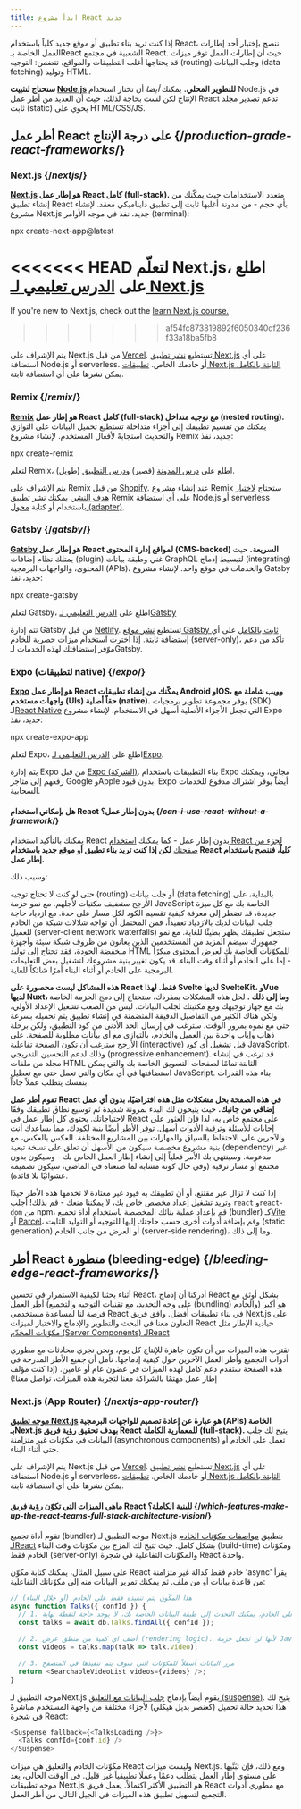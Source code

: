 ```yaml
---
title: ابدأ مشروع React جديد 
---
```


<Intro>

إذا كنت تريد بناء تطبيق أو موقع جديد كلياً باستخدام React، ننصح بإختيار أحد إطارات العمل الخاصة بـReact الشعبية في مجتمع React. حيث أن إطارات العمل توفر ميزات قد يحتاجها أغلب التطبيقات والمواقع، تتضمن: التوجيه (routing) وجلب البيانات (data fetching) وتوليد HTML.

</Intro>

<Note>

**ستحتاج لتثبيت [Node.js](https://nodejs.org/en/) للتطوير المحلي.** يمكنك *أيضا* أن تختار استخدام Node.js في الإنتاج لكن لست بحاجة لذلك، حيث أن العديد من أطر عمل React تدعم تصدير مجلد ثابت (static) يحوي على HTML/CSS/JS.

</Note>

## أطر عمل React على درجة الإنتاج {/*production-grade-react-frameworks*/}

### Next.js {/*nextjs*/}

**[Next.js](https://nextjs.org/) هو إطار عمل React كامل (full-stack).** متعدد الاستخدامات حيث يمكّنك من إنشاء تطبيق React بأي حجم -  من مدونة أغلبها ثابت إلى تطبيق دايناميكي معقد. لإنشاء مشروع Next.js جديد، نفذ في موجه الأوامر (terminal):

<TerminalBlock>
npx create-next-app@latest
</TerminalBlock>

<<<<<<< HEAD
لتعلّم Next.js، اطلع على [الدرس تعليمي لـ Next.js](https://nextjs.org/learn/foundations/about-nextjs)
=======
If you're new to Next.js, check out the [learn Next.js course.](https://nextjs.org/learn)
>>>>>>> af54fc873819892f6050340df236f33a18ba5fb8

يتم الإشراف على Next.js من قبل [Vercel](https://vercel.com/). تستطيع [نشر تطبيق Next.js](https://nextjs.org/docs/app/building-your-application/deploying) على أي استضافة Node.js أو serverless، أو خادمك الخاص. [تطبيقات Next.js الثابتة بالكامل](https://nextjs.org/docs/pages/building-your-application/deploying/static-exports) يمكن نشرها على أي استضافة ثابتة.

### Remix {/*remix*/}

**[Remix](https://remix.run/) هو إطار عمل React كامل (full-stack) مع توجيه متداخل (nested routing).** يمكنك من تقسيم تطبيقك إلى أجزاء متداخلة تستطيع تحميل البيانات على التوازي والتحديث استجابةً لأفعال المستخدم. لإنشاء مشروع Remix جديد، نفذ:

<TerminalBlock>
npx create-remix
</TerminalBlock>

لتعلم Remix، اطلع على [درس المدونة](https://remix.run/docs/en/main/tutorials/blog) (قصير) [ودرس التطبيق](https://remix.run/docs/en/main/tutorials/jokes) (طويل).


يتم الإشراف على Remix من قبل [Shopify](https://www.shopify.com/). عند إنشاء مشروع Remix ستحتاج [لاختيار هدف النشر](https://remix.run/docs/en/main/guides/deployment). يمكنك نشر تطبيق Remix على أي استضافة Node.js أو serverless باستخدام أو كتابة [محول (adapter)](https://remix.run/docs/en/main/other-api/adapter).

### Gatsby {/*gatsby*/}

**[Gatsby](https://www.gatsbyjs.com/) هو إطار عمل React لمواقع إدارة المحتوى (CMS-backed) السريعة.** حيث يمتلك نظام إضافات (plugin) غني وطبقة بيانات GraphQL لتبسيط إدماج (integrating) المحتوى، والواجهات البرمجية (APIs)، والخدمات في موقع واحد. لإنشاء مشروع Gatsby جديد، نفذ: 

<TerminalBlock>
npx create-gatsby
</TerminalBlock>

لتعلم Gatsby، اطلع على [الدرس التعليمي لـGatsby](https://www.gatsbyjs.com/docs/tutorial/)

تتم إدارة Gatsby من قبل [Netlify](https://www.netlify.com/). تستطيع [نشر موقع Gatsby ثابت بالكامل](https://www.gatsbyjs.com/docs/how-to/previews-deploys-hosting) على أي إستضافة ثابتة. إذا اخترت استخدام ميزات حصرية للخادم (server-only)، تأكد من دعم موّفر إستضافتك لهذه الخدمات لـGatsby.

### Expo (لتطبيقات native) {/*expo*/}

**[Expo](https://expo.dev/) هو إطار عمل React يمكّنك من إنشاء تطبيقات Android  وIOS، وويب شاملة مع واجهات مستخدم (UIs) حقاً أصلية (native).** يوفر مجموعة تطوير برمجيات (SDK) لـ[React Native](https://reactnative.dev/) التي تجعل الأجزاء الأصلية أسهل في الاستخدام. لإنشاء مشروع Expo جديد، نفذ:


<TerminalBlock>
npx create-expo-app
</TerminalBlock>

لتعلم Expo، اطلع على [الدرس التعليمي لـExpo](https://docs.expo.dev/tutorial/introduction/).

يتم إدارة Expo من قبل [Expo (الشركة)](https://expo.dev/about). بناء التطبيقات باستخدام Expo مجاني، ويمكنك رفعهم إلى متاجر Google وApple بدون قيود. Expo أيضاًَ يوفر اشتراك مدفوع للخدمات السحابية.

<DeepDive>

#### هل بإمكاني استخدام React بدون إطار عمل؟ {/*can-i-use-react-without-a-framework*/}

يمكنك بالتأكيد استخدام React بدون إطار عمل - كما يمكنك [استخدام React لجزء من صفحتك](/learn/add-react-to-an-existing-project#using-react-for-a-part-of-your-existing-page) **لكن إذا كنت تريد بناء تطبيق أو موقع جديد باستخدام React كلياً، فننصح باستخدام إطار عمل.**

وسبب ذلك:

حتى لو كنت لا تحتاج توجيه (routing) أو جلب بيانات (data fetching) بالبداية، على الأرجح ستضيف مكتبات لأجلهم. مع نمو حزمة JavaScript الخاصة بك مع كل ميزة جديدة، قد تضطر إلى معرفة كيفية تقسيم الكود لكل مسار على حدة. مع ازدياد حاجة جلب البيانات لديك بالازدياد تعقيداً، فمن المحتمل أن تواجه شلالات شبكة من الخادم للعميل (server-client network waterfalls) ستجعل تطبيقك يظهر بطيئًا للغاية. مع نمو جمهورك سيضم المزيد من المستخدمين الذين يعانون من ظروف شبكة سيئة وأجهزة منخفضة الجودة، فقد تحتاج إلى توليد HTML للمكوّنات الخاصة بك لعرض المحتوى مبكرًا - إما على الخادم أو أثناء وقت البناء. قد يكون تغيير بنية مشروعك لتشغيل بعض التعليمات البرمجية على الخادم أو أثناء البناء أمرًا شائكاً للغاية.

**هذه المشاكل ليست محصورة على React فقط. لهذا Svelte لديها SvelteKit، وVue لديها Nuxt، وما إلى ذلك .** لحل هذه المشكلات بمفردك، ستحتاج إلى دمج الحزمة الخاصة بك مع جهاز توجيهك ومع مكتبتك لجلب البيانات. ليس من الصعب تشغيل الإعداد الأولي، ولكن هناك الكثير من التفاصيل الدقيقة المتضمنة في إنشاء تطبيق يتم تحميله بسرعة حتى مع نموه بمرور الوقت. سترغب في إرسال الحد الأدنى من كود التطبيق، ولكن برحلة ذهاب وإياب واحدة بين العميل والخادم، بالتوازي مع أي بيانات مطلوبة للصفحة. على الأرجح سترغب أن تكون الصفحة تفاعلية (interactive) قبل تشغيل أي كود JavaScript، وذلك لدعم التحسين التدريجي  (progressive enhancement). قد ترغب في إنشاء مجلد من ملفات HTML الثابتة تمامًا لصفحات التسويق الخاصة بك والتي يمكن استضافتها في أي مكان والتي تعمل حتى مع تعطيل JavaScript. بناء هذه القدرات بنفسك يتطلب عملاً جاداً.

**تقوم أطر عمل React في هذه الصفحة بحل مشكلات مثل هذه افتراضيًا، بدون أي عمل إضافي من جانبك.** حيث يتيحون لك البدء بمرونة شديدة ثم توسيع نطاق تطبيقك وفقًا لاحتياجاتك. يحتوي كل إطار عمل في React على مجتمع خاص به، لذا فإن العثور على إجابات للأسئلة وترقية الأدوات أسهل. توفر الأطر أيضًا بنية لكودك، مما يساعدك أنت والآخرين على الاحتفاظ بالسياق والمهارات بين المشاريع المختلفة. العكس بالعكس، مع بنية مشروع مخصصة سيكون من الأسهل أن تعلق على نسخة تبعية (dependency) غير مدعومة. وسينتهي بك الأمر فعلياً إلى إنشاء إطار العمل الخاص بك - وسيكون بدون مجتمع أو مسار ترقية (وفي حال كونه مشابه لما صنعناه في الماضي، سيكون تصميمه عشوائيًا بلا فائدة).

إذا كنت لا تزال غير مقتنع، أو أن تطبيقك به قيود غير معتادة لا تخدمها هذه الأطر جيدًا وتريد تشغيل إعداد مخصص خاص بك، لا يمكننا منعك - قم بذلك! أجلب `react` و`react-dom` من npm، قم بإعداد عملية بنائك المخصصة  باستخدام أداة تجميع (bundler) كـ[Vite](https://vitejs.dev/) أو [Parcel](https://parceljs.org/)، وقم بإضافة أدوات أخرى حسب حاجتك إليها للتوجيه أو التوليد الثابت (static generation) أو العرض من جانب الخادم (server-side rendering)، وما إلى ذلك.

</DeepDive>

## أطر React متطورة (bleeding-edge) {/*bleeding-edge-react-frameworks*/}

أثناء بحثنا لكيفية الاستمرار في تحسين React، أدركنا أن إدماج React بشكل أوثق مع أطر العمل (على وجه التحديد، مع تقنيات التوجيه والتجميع (bundling) والخادم) هو أكبر فرصة لنا لمساعدة مستخدمي React في بناء تطبيقات أفضل. وافق فريق Next.js على التعاون معنا في البحث والتطوير والإدماج والاختبار لميزات React حيادية الإطار مثل [مكوّنات المخدّم (Server Components) لـReact](/blog/2023/03/22/react-labs-what-we-have-been-working-on-march-2023#react-server-components)

تقترب هذه الميزات من أن تكون جاهزة للإنتاج كل يوم، ونحن نجري محادثات مع مطوري أدوات التجميع وأطر العمل الآخرين حول كيفية إدماجها. نأمل أن جميع الأطر المدرجة في هذه الصفحة ستقدم دعم كامل لهذه الميزات في غضون عام أو عامين. (إذا كنت مؤلف إطار عمل مهتمًا بالشراكة معنا لتجربة هذه الميزات، تواصل معنا!)

### Next.js (App Router) {/*nextjs-app-router*/}

**[موجه تطبيق Next.js](https://beta.nextjs.org/docs/getting-started) هو عبارة عن إعادة تصميم للواجهات البرمجية (APIs) الخاصة بـNext.js بهدف تحقيق رؤية فريق React للمعمارية الكاملة (full-stack).** يتيح لك جلب البيانات في مكوّنات غير متزامنة (asynchronous components) تعمل على الخادم أو حتى أثناء البناء.

يتم الإشراف على Next.js من قبل [Vercel](https://vercel.com/). تستطيع [نشر تطبيق Next.js](https://nextjs.org/docs/app/building-your-application/deploying) على أي استضافة Node.js أو serverless، أو خادمك الخاص. [تطبيقات Next.js الثابتة بالكامل](https://nextjs.org/docs/pages/building-your-application/deploying/static-exports) يمكن نشرها على أي استضافة ثابتة.

<DeepDive>

#### ماهي الميزات التي تكوّن رؤية فريق React للبنية الكاملة؟ {/*which-features-make-up-the-react-teams-full-stack-architecture-vision*/}

تقوم أداة تجميع (bundler) موجه التطبيق لـ Next.js بتطبيق [مواصفات مكوّنات الخادم لـReact](https://github.com/reactjs/rfcs/blob/main/text/0188-server-components.md) بشكل كامل. حيث تتيح لك المزج بين مكوّنات وقت البناء (build-time) ومكوّنات الخادم فقط (server-only) والمكوّنات التفاعلية في شجرة React واحدة.

على سبيل المثال، يمكنك كتابة مكوّن React خادم فقط كدالة غير متزامنة 'async' يقرأ من قاعدة بيانات أو من ملف. ثم يمكنك تمرير البيانات منه إلى مكوّناتك التفاعلية:

```js
// هذا المكّون يتم تنفيذه فقط على الخادم (أو خلال البناء)
async function Talks({ confId }) {
  // 1. أنت على الخادم، يمكنك التحدث إلى طبقة البيانات الخاصة بك، لا يوجد حاجة لنقطة نهاية (endpoint) ِAPI 
  const talks = await db.Talks.findAll({ confId });

  // 2. أضف اي كمية من منطق عرض (rendering logic). لأنها لن تجعل حزمة JavaScript أكبر.
  const videos = talks.map(talk => talk.video);

  // 3. مرر البيانات أسفلاً للمكوّنات التي سوف يتم تنفيذها في المتصفح
  return <SearchableVideoList videos={videos} />;
}
```

موجه التطبيق لـNext.js يقوم أيضاّ بإدماج [جلب البيانات مع التعليق (suspense)](/blog/2022/03/29/react-v18#suspense-in-data-frameworks). يتيح لك هذا تحديد حالة تحميل (كعنصر بديل هيكلي) لأجزاء مختلفة من واجهة المستخدم مباشرةً في شجرة React:

```js
<Suspense fallback={<TalksLoading />}>
  <Talks confId={conf.id} />
</Suspense>
```

مكوّنات الخادم والتعليق هي ميزات React وليست ميزات Next.js. ومع ذلك، فإن تبَنِّيها على مستوى إطار العمل يتطلب دعمًا وعملًا تطبيقياً غير قليل. في الوقت الحالي، يعد موجه تطبيقات Next.js هو التطبيق الأكثر اكتمالاً. يعمل فريق React مع مطوري أدوات التجميع لتسهيل تطبيق هذه الميزات في الجيل التالي من أطر العمل.

</DeepDive>
